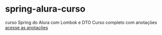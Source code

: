 # spring-alura-curso
curso Spring do Alura com Lombok e DTO
Curso completo com anotações 
[acesse as anotações](https://github.com/jacquelinesantana/spring-alura-curso/blob/main/Projeto%20Spring%203.0.0%20Java%20%2B%20Lombok.md)
